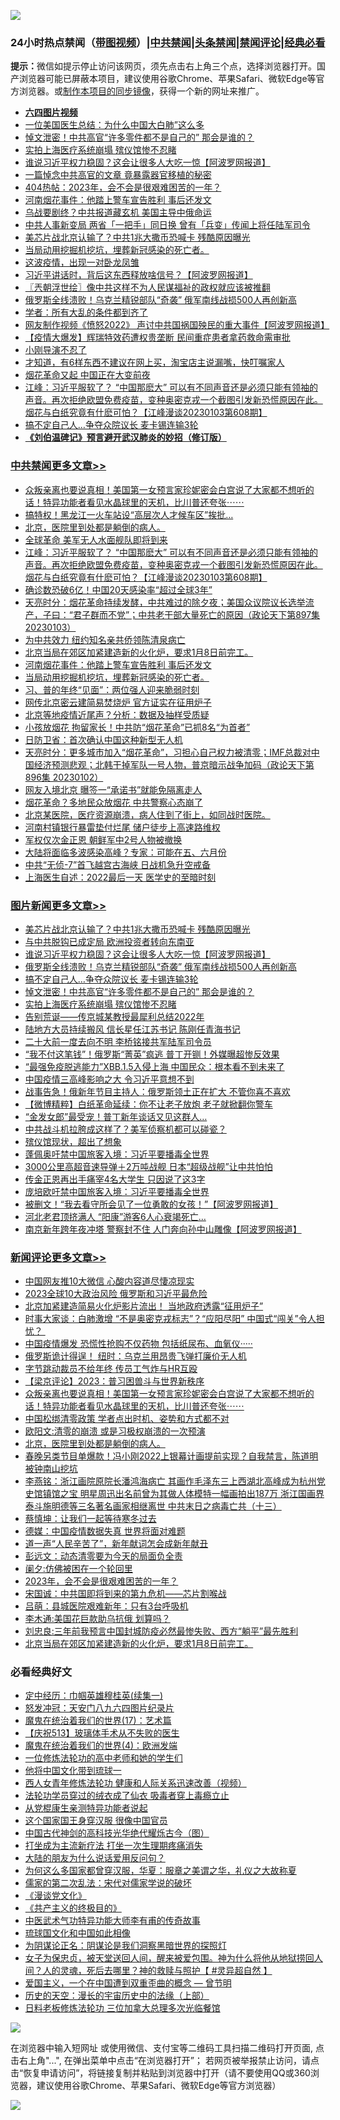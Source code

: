 ![](https://raw.githubusercontent.com/jsvpn/jsproxy/dev/64photo/fqnews-qr.jpg)

<div id="tt">
<h3>24小时热点禁闻（<a href="https://aaa.v2dns.tk/?QAjUl=BgRp5UNKRn&T5Vk=fPVH&Q59Ab=WxGE" target="_blank">带图视频</a>）|<a href="#%E4%B8%AD%E5%85%B1%E7%A6%81%E9%97%BB%E6%9B%B4%E5%A4%9A%E6%96%87%E7%AB%A0">中共禁闻</a>|<a href="#%E5%9B%BE%E7%89%87%E6%96%B0%E9%97%BB%E6%9B%B4%E5%A4%9A%E6%96%87%E7%AB%A0">头条禁闻</a>|<a href="#%E6%96%B0%E9%97%BB%E8%AF%84%E8%AE%BA%E6%9B%B4%E5%A4%9A%E6%96%87%E7%AB%A0">禁闻评论|<a href="#%E5%BF%85%E7%9C%8B%E7%BB%8F%E5%85%B8%E5%A5%BD%E6%96%87">经典必看</a></h3>
<div><b>提示：</b>微信如提示停止访问该网页，须先点击右上角三个点，选择浏览器打开。国产浏览器可能已屏蔽本项目，建议使用谷歌Chrome、苹果Safari、微软Edge等官方浏览器。或<a href="%E5%88%B6%E4%BD%9Cgit%E7%A6%81%E9%97%BB%E9%95%9C%E5%83%8F.md">制作本项目的同步镜像</a>，获得一个新的网址来推广。</div>
<ul>
<li><b><a href="http://d2.v2rss.gq/64.mp4" target="_blank">六四图片视频</a></b></li>
<li><a href="/cnnews/20230104/1831790.md">一位美国医生总结：为什么中国大白肺”这么多</a></li>
<li><a href="/topimagenews/20230104/1831799.md">悼文泄密！中共高官“许多零件都不是自己的” 那会是谁的？</a></li>
<li><a href="/topimagenews/20230104/1831797.md">实拍上海医疗系统崩塌 殡仪馆惨不忍睹</a></li>
<li><a href="/topimagenews/20230104/1831940.md">谁说习近平权力稳固？这会让很多人大吃一惊【阿波罗网报道】</a></li>
<li><a href="/cnnews/20230104/1831789.md">一篇悼念中共高官的文章 竟暴露器官移植的秘密</a></li>
<li><a href="/cnnews/20230104/1831781.md">404热帖：2023年，会不会是很艰难困苦的一年？</a></li>
<li><a href="/cbnews/20230104/1831806.md">河南烟花事件：他踏上警车宣告胜利 事后还发文</a></li>
<li><a href="/cnnews/20230104/1831782.md">乌战要剧终？中共报道藏玄机 美国主导中俄命运</a></li>
<li><a href="/baitai/20230104/1831798.md">中共人事新变局 两省「一把手」同日换 曾有「兵变」传闻上将任陆军司令</a></li>
<li><a href="/topimagenews/20230104/1832031.md">美芯片战北京认输了？中共1兆大撒币恐喊卡 残酷原因曝光</a></li>
<li><a href="/comments/20230104/1831770.md">当局动用挖掘机挖坑，埋葬新冠感染的死亡者。</a></li>
<li><a href="/cnnews/20230104/1831780.md">这波疫情，出现一对卧龙凤雏</a></li>
<li><a href="/cnnews/20230104/1831970.md">习近平讲话时，背后这东西释放啥信号？【阿波罗网报道】</a></li>
<li><a href="/ssgc/20230104/1831957.md">〖兲朝浮世绘〗像中共这样不为人民谋福祉的政权就应该被推翻</a></li>
<li><a href="/topimagenews/20230104/1831938.md">俄罗斯全线溃败！乌克兰精锐部队“奇袭” 俄军南线战损500人再创新高</a></li>
<li><a href="/baitai/20230104/1831828.md">学者：所有大乱的条件都到齐了</a></li>
<li><a href="/cnnews/20230104/1832012.md">网友制作视频《愤怒2022》 声讨中共国祸国殃民的重大事件【阿波罗网报道】</a></li>
<li><a href="/headline/20230104/1831709.md">【疫情大爆发】辉瑞特效药遭权贵垄断 民间重症患者拿药救命需审批</a></li>
<li><a href="/comments/20230104/1831805.md">小刚导演不忍了</a></li>
<li><a href="/lifebaike/20230104/1832028.md">才知道，有6样东西不建议在网上买，淘宝店主说漏嘴，快叮嘱家人</a></li>
<li><a href="/cnnews/20230104/1831962.md">烟花革命又起 中国正在大变前夜</a></li>
<li><a href="/cbnews/20230104/1831980.md">江峰：习近平服软了？ “中国那麽大” 可以有不同声音还是必须只能有领袖的声音。再次拒绝欧盟免费疫苗，变种奥密克戎一个截图引发新恐慌原因在此。烟花与白纸究竟有什麽可怕？【江峰漫谈20230103第608期】</a></li>
<li><a href="/topimagenews/20230104/1831852.md">搞不定自己人…争夺众院议长 麦卡锡连输3轮</a></li>
<li><b><a href="/comments/20200207/1272816.md" target="_blank">《刘伯温碑记》预言避开武汉肺炎的妙招（修订版）</a></b></li>
</ul>
</div>

<div class="catlist">
<h3><a href="/cbnews/" target="_blank">中共禁闻</a><span><a href="/cbnews/" target="_blank" rel="nofollow">更多文章>></a></span></h3>
<ul>
<li><a href="/comments/20230104/1832109.md" target="_blank">众叛亲离也要说真相！美国第一女预言家珍妮密会白宫说了大家都不想听的话！特异功能者看见水晶球里的天机，比川普还夸张⋯⋯</a></li>
<li><a href="/cbnews/20230104/1832079.md" target="_blank">搞特权！黑龙江一火车站设“高层次人才候车区”挨批…</a></li>
<li><a href="/comments/20230104/1831986.md" target="_blank">北京，医院里到处都是躺倒的病人。</a></li>
<li><a href="/cbnews/20230104/1831983.md" target="_blank">全球革命 美军无人水面舰队即将到来</a></li>
<li><a href="/cbnews/20230104/1831980.md" target="_blank">江峰：习近平服软了？ “中国那麽大” 可以有不同声音还是必须只能有领袖的声音。再次拒绝欧盟免费疫苗，变种奥密克戎一个截图引发新恐慌原因在此。烟花与白纸究竟有什麽可怕？【江峰漫谈20230103第608期】</a></li>
<li><a href="/cbnews/20230104/1831916.md" target="_blank">确诊数恐破6亿！中国20天感染率“超过全球3年”</a></li>
<li><a href="/cbnews/20230104/1831915.md" target="_blank">天亮时分：烟花革命持续发酵，中共难过的除夕夜；美国众议院议长选举流产，子曰：“君子群而不党”；中共老干部大量死亡的原因（政论天下第897集 20230103）</a></li>
<li><a href="/cbnews/20230104/1831889.md" target="_blank">为中共效力 纽约知名亲共侨领陈清泉病亡</a></li>
<li><a href="/comments/20230104/1831833.md" target="_blank">北京当局在郊区加紧建造新的火化炉，要求1月8日前完工。</a></li>
<li><a href="/cbnews/20230104/1831806.md" target="_blank">河南烟花事件：他踏上警车宣告胜利 事后还发文</a></li>
<li><a href="/comments/20230104/1831770.md" target="_blank">当局动用挖掘机挖坑，埋葬新冠感染的死亡者。</a></li>
<li><a href="/cbnews/20230104/1831752.md" target="_blank">习、普的年终“见面”：两位强人迎来脆弱时刻</a></li>
<li><a href="/cbnews/20230103/1831704.md" target="_blank">网传北京密云建简易焚烧炉 官方证实在征用炉子</a></li>
<li><a href="/cbnews/20230103/1831703.md" target="_blank">北京等地疫情近尾声？分析：数据及抽样受质疑</a></li>
<li><a href="/cbnews/20230103/1831608.md" target="_blank">小孩放烟花 拘留家长！中共防“烟花革命”已抓8名“为首者”</a></li>
<li><a href="/cbnews/20230103/1831482.md" target="_blank">日防卫省：首次确认中国这种新型无人机</a></li>
<li><a href="/cbnews/20230103/1831454.md" target="_blank">天亮时分：更多城市加入“烟花革命”，习担心自己权力被清零；IMF总裁对中国经济预测悲观；北韩干掉军队一号人物，普京暗示战争加码（政论天下第896集 20230102）</a></li>
<li><a href="/cbnews/20230103/1831356.md" target="_blank">网友入境北京 曝签一“承诺书”就能免隔离走人</a></li>
<li><a href="/cbnews/20230103/1831348.md" target="_blank">烟花革命？多地民众放烟花 中共警察心态崩了</a></li>
<li><a href="/comments/20230103/1831311.md" target="_blank">北京某医院，医疗资源崩溃，病人住到了街上，如同战时医院。</a></li>
<li><a href="/cbnews/20230103/1831307.md" target="_blank">河南村镇银行暴雷垫付烂尾 储户徒步上高速路维权</a></li>
<li><a href="/cbnews/20230103/1831302.md" target="_blank">军权仅次金正恩 朝鲜军中2号人物被撤换</a></li>
<li><a href="/cbnews/20230102/1831256.md" target="_blank">大陆将面临多波感染高峰？专家：可能在五、六月份</a></li>
<li><a href="/cbnews/20230102/1831235.md" target="_blank">中共“无侦-7”首飞越宫古海峡 日战机急升空戒备</a></li>
<li><a href="/cbnews/20230102/1831156.md" target="_blank">上海医生自述：2022最后一天 医学史的至暗时刻</a></li>

</ul>
</div>
<div class="catlist">
<h3><a href="/topimagenews/" target="_blank">图片新闻</a><span><a href="/topimagenews/" target="_blank" rel="nofollow">更多文章>></a></span></h3>
<ul>
<li><a href="/topimagenews/20230104/1832031.md" target="_blank">美芯片战北京认输了？中共1兆大撒币恐喊卡 残酷原因曝光</a></li>
<li><a href="/topimagenews/20230104/1831976.md" target="_blank">与中共脱钩已成定局 欧洲投资者转向东南亚</a></li>
<li><a href="/topimagenews/20230104/1831940.md" target="_blank">谁说习近平权力稳固？这会让很多人大吃一惊【阿波罗网报道】</a></li>
<li><a href="/topimagenews/20230104/1831938.md" target="_blank">俄罗斯全线溃败！乌克兰精锐部队“奇袭” 俄军南线战损500人再创新高</a></li>
<li><a href="/topimagenews/20230104/1831852.md" target="_blank">搞不定自己人…争夺众院议长 麦卡锡连输3轮</a></li>
<li><a href="/topimagenews/20230104/1831799.md" target="_blank">悼文泄密！中共高官“许多零件都不是自己的” 那会是谁的？</a></li>
<li><a href="/topimagenews/20230104/1831797.md" target="_blank">实拍上海医疗系统崩塌 殡仪馆惨不忍睹</a></li>
<li><a href="/topimagenews/20230103/1831658.md" target="_blank">告别荒诞——传京城某教授最犀利总结2022年</a></li>
<li><a href="/topimagenews/20230103/1831639.md" target="_blank">陆地方大员持续搬风 信长星任江苏书记 陈刚任青海书记</a></li>
<li><a href="/topimagenews/20230103/1831638.md" target="_blank">二十大前一度去向不明 李桥铭接共军陆军司令员</a></li>
<li><a href="/topimagenews/20230103/1831593.md" target="_blank">“我不付这笔钱”！俄罗斯“菁英”疯逃 普丁开铡！外媒曝超惨反效果</a></li>
<li><a href="/topimagenews/20230103/1831519.md" target="_blank">“最强免疫脱逃能力”XBB.1.5入侵上海 中国民众：根本看不到未来了</a></li>
<li><a href="/topimagenews/20230103/1831495.md" target="_blank">中国疫情三高峰影响之大 令习近平意想不到</a></li>
<li><a href="/topimagenews/20230103/1831494.md" target="_blank">战事告急！俄新年节目主持人：俄罗斯领土正在扩大 不管你喜不喜欢</a></li>
<li><a href="/topimagenews/20230103/1831493.md" target="_blank">【微博精粹】白纸革命延续：你不让老子放炮 老子就掀翻你警车</a></li>
<li><a href="/topimagenews/20230103/1831456.md" target="_blank">“金发女郎”最受宠！普丁新年谈话又见这群人…</a></li>
<li><a href="/topimagenews/20230103/1831455.md" target="_blank">中共战斗机拉胯成这样了？美军侦察机都可以碰瓷？</a></li>
<li><a href="/topimagenews/20230103/1831401.md" target="_blank">殡仪馆现状，超出了想象</a></li>
<li><a href="/topimagenews/20230103/1831310.md" target="_blank">蓬佩奥吁禁中国旅客入境：习近平要播毒全世界</a></li>
<li><a href="/topimagenews/20230103/1831309.md" target="_blank">3000公里高超音速导弹＋2万吨战舰 日本“超级战舰”让中共怕怕</a></li>
<li><a href="/topimagenews/20230102/1831234.md" target="_blank">传金正恩再出手痛宰4名大学生 只因说了这3字</a></li>
<li><a href="/topimagenews/20230102/1831214.md" target="_blank">庞培欧吁禁中国旅客入境：习近平要播毒全世界</a></li>
<li><a href="/topimagenews/20230102/1831203.md" target="_blank">被删文！“我去看守所会见了一位勇敢的女孩！”【阿波罗网报道】</a></li>
<li><a href="/topimagenews/20230102/1831162.md" target="_blank">河北老君顶挤满人 “阳康”游客6人心衰竭死亡…</a></li>
<li><a href="/topimagenews/20230102/1831128.md" target="_blank">南京新年跨年夜冲塔 警察封不住 人门奔向孙中山雕像【阿波罗网报道】</a></li>

</ul>
</div>
<div class="catlist">
<h3><a href="/comments/" target="_blank">新闻评论</a><span><a href="/comments/" target="_blank" rel="nofollow">更多文章>></a></span></h3>
<ul>
<li><a href="/comments/20230104/1832163.md" target="_blank">中国网友推10大微信 心酸内容道尽悽凉现实</a></li>
<li><a href="/comments/20230104/1832162.md" target="_blank">2023全球10大政治风险 俄罗斯和习近平最危险</a></li>
<li><a href="/comments/20230104/1832161.md" target="_blank">北京加紧建造简易火化炉影片流出！ 当地政府透露“征用炉子”</a></li>
<li><a href="/comments/20230104/1832153.md" target="_blank">时事大家谈：白肺激增 “不是奥密克戎标志”？“应阳尽阳” 中国式“闯关”令人担忧？&#160;</a></li>
<li><a href="/comments/20230104/1832124.md" target="_blank">中国疫情爆发 恐慌性抢购不仅药物 包括纸尿布、血氧仪·····</a></li>
<li><a href="/comments/20230104/1832123.md" target="_blank">俄罗斯诡计得逞！ 纽时：乌克兰用昂贵飞弹打廉价无人机</a></li>
<li><a href="/comments/20230104/1832122.md" target="_blank">字节跳动裁员不给年终 传员工气炸与HR互殴</a></li>
<li><a href="/comments/20230104/1832116.md" target="_blank">【梁京评论】2023：普习困兽斗与世界新秩序</a></li>
<li><a href="/comments/20230104/1832109.md" target="_blank">众叛亲离也要说真相！美国第一女预言家珍妮密会白宫说了大家都不想听的话！特异功能者看见水晶球里的天机，比川普还夸张⋯⋯</a></li>
<li><a href="/comments/20230104/1832105.md" target="_blank">中国松绑清零政策 学者点出时机、姿势和方式都不对</a></li>
<li><a href="/comments/20230104/1832046.md" target="_blank">欧阳文:清零的崩溃 或是习极权崩溃的一次预演</a></li>
<li><a href="/comments/20230104/1831986.md" target="_blank">北京，医院里到处都是躺倒的病人。</a></li>
<li><a href="/comments/20230104/1831981.md" target="_blank">春晚另类节目单爆款！冯小刚2022上银幕计画提前实现？自我禁言，陈道明被钟南山挖坑</a></li>
<li><a href="/comments/20230104/1831971.md" target="_blank">李燕铭：浙江画院原院长潘鸿海病亡 其画作毛泽东三上西湖北高峰成为杭州党史馆镇馆之宝 明星周迅出名前曾为其做人体模特一幅画拍出187万 浙江国画界泰斗施明德等三名著名画家相继离世 中共末日之病毒亡共（十三）</a></li>
<li><a href="/comments/20230104/1831947.md" target="_blank">蔡慎坤：让我们一起等待寒冬过去</a></li>
<li><a href="/comments/20230104/1831946.md" target="_blank">德媒：中国疫情数据失真 世界将面对难题</a></li>
<li><a href="/comments/20230104/1831934.md" target="_blank">道一声“人民辛苦了”，新年献词怎会成新年献丑</a></li>
<li><a href="/comments/20230104/1831933.md" target="_blank">彭远文：动态清零要为今天的局面负全责</a></li>
<li><a href="/comments/20230104/1831922.md" target="_blank">阑夕:仿佛被困在一个轮回里</a></li>
<li><a href="/comments/20230104/1831921.md" target="_blank">2023年，会不会是很艰难困苦的一年？‌‌</a></li>
<li><a href="/comments/20230104/1831896.md" target="_blank">宋国诚：中共国即将到来的第九危机——芯片割喉战</a></li>
<li><a href="/comments/20230104/1831895.md" target="_blank">吕萌：县城医院艰难新年：只有3台呼吸机</a></li>
<li><a href="/comments/20230104/1831894.md" target="_blank">李木通:美国花巨款助乌抗俄 划算吗？</a></li>
<li><a href="/comments/20230104/1831877.md" target="_blank">刘忠良:三年前我预言中国封城防疫必然最惨失败、西方“躺平”最先胜利</a></li>
<li><a href="/comments/20230104/1831833.md" target="_blank">北京当局在郊区加紧建造新的火化炉，要求1月8日前完工。</a></li>

</ul>
</div>

<div class="catlist">
<h3>必看经典好文</h3>
<ul>
<li><a href="/tculture/20161028/606931.md" target="_blank">定中经历：巾帼英雄穆桂英(续集一)</a></li>
<li><a href="/comments/20200604/783200.md" target="_blank">怒发冲冠：天安门八九六四图片纪录片</a></li>
<li><a href="/topimagenews/20180620/960677.md" target="_blank">魔鬼在统治着我们的世界(17)：艺术篇</a></li>
<li><a href="/cbnews/20210526/1554325.md" target="_blank">【庆祝513】玻璃体手术从不失败的医生</a></li>
<li><a href="/topimagenews/20180522/946266.md" target="_blank">魔鬼在统治着我们的世界(4)：欧洲发端</a></li>
<li><a href="/cbnews/20200702/1354550.md" target="_blank">一位修炼法轮功的高中老师和她的学生们</a></li>
<li><a href="/bannedvideo/20220425/1724098.md" target="_blank">他将中国文化带到琉球一</a></li>
<li><a href="/comments/20220520/1735217.md" target="_blank">西人女青年修炼法轮功 健康和人际关系迅速改善（视频）</a></li>
<li><a href="/comments/20210317/1506773.md" target="_blank">法轮功学员穿过的绒衣成了仙衣 吸毒者穿上毒瘾立止</a></li>
<li><a href="/comments/20210720/1516768.md" target="_blank">从党棍康生亲测特异功能者说起</a></li>
<li><a href="/bannedvideo/20220606/1742248.md" target="_blank">这个国家国王身穿汉服 很像中国官员</a></li>
<li><a href="/comments/20220403/1714124.md" target="_blank">中国古代神剑的高科技光华绝代耀烁古今（图）</a></li>
<li><a href="/cbnews/20210810/1603566.md" target="_blank">打坐成为主流新疗法 打坐一次生理期疼痛消失</a></li>
<li><a href="/lifebaike/20200505/1323183.md" target="_blank">大陆的朋友为什么说话爱用反问句？</a></li>
<li><a href="/comments/20220726/1762946.md" target="_blank">为何这么多国家都曾穿汉服，华夏：服章之美谓之华，礼仪之大故称夏</a></li>
<li><a href="/tculture/20181126/1037279.md" target="_blank">儒家的第二次乱法：宋代对儒家学说的破坏</a></li>
<li><a href="/comments/20200521/783167.md" target="_blank">《漫谈党文化》</a></li>
<li><a href="/bookwiki/20171120/858084.md" target="_blank">《共产主义的终极目的》</a></li>
<li><a href="/comments/20210810/1603664.md" target="_blank">中医武术气功特异功能大师李有甫的传奇故事</a></li>
<li><a href="/bannedvideo/20220411/1717515.md" target="_blank">琉球国文化和中国如此相像</a></li>
<li><a href="/comments/20201031/1423298.md" target="_blank">为阴谋论正名：阴谋论是我们洞察黑暗世界的探照灯</a></li>
<li><a href="/comments/20211012/1636544.md" target="_blank">女子为保忠贞，被天堂送回人间，醒来被爱包围。神为什么将他从地狱捞回人间？人的灵魂，死后去哪里？神的救赎与照护【 #灵异超自然 】</a></li>
<li><a href="/comments/20210802/1598599.md" target="_blank">爱国主义，一个在中国遭到双重歪曲的概念 — 曾节明</a></li>
<li><a href="/tculture/20121025/73065.md" target="_blank">历史的天空：漫长的宇宙历史中的法缘（上部）</a></li>
<li><a href="/comments/20200531/1337359.md" target="_blank">日料老板修炼法轮功 三位加拿大总理多次光临餐馆</a></li>

</ul>
</div>

![](https://raw.githubusercontent.com/jsvpn/jsproxy/dev/64photo/fqnews-qr.jpg)

在浏览器中输入短网址 或使用微信、支付宝等二维码工具扫描二维码打开页面, 点击右上角"...", 在弹出菜单中点击“在浏览器打开”； 若网页被举报禁止访问，请点击“恢复申请访问”，将链接复制并粘贴到浏览器中打开（请不要使用QQ或360浏览器，建议使用谷歌Chrome、苹果Safari、微软Edge等官方浏览器）

![](https://raw.githubusercontent.com/jsvpn/jsproxy/dev/64photo/wx.jpg)